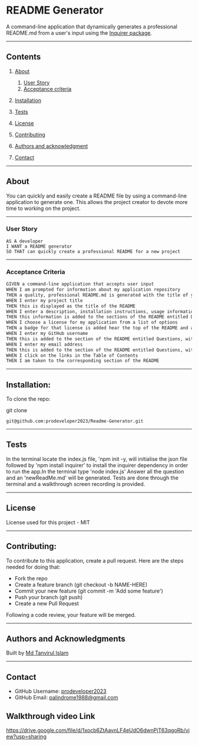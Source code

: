 # README Generator

A command-line application that dynamically generates a professional README.md from a user's input using the [Inquirer package](https://www.npmjs.com/package/inquirer).

---

## Contents

1. [About](#about)

   1. [User Story](#user%20story)
   2. [Acceptance criteria](#acceptance%20criteria)

2. [Installation](#installation)
3. [Tests](#tests)
4. [License](#license)
5. [Contributing](#contributing)
6. [Authors and acknowledgment](#authors%20and%20acknowledgment)
7. [Contact](#contact)

---

## About

You can quickly and easily create a README file by using a command-line application to generate one. This allows the project creator to devote more time to working on the project.

---

### User Story

```
AS A developer
I WANT a README generator
SO THAT can quickly create a professional README for a new project
```

---

### Acceptance Criteria

```md
GIVEN a command-line application that accepts user input
WHEN I am prompted for information about my application repository
THEN a quality, professional README.md is generated with the title of your project and sections entitled Description, Table of Contents, Installation, Usage, License, Contributing, Tests, and Questions
WHEN I enter my project title
THEN this is displayed as the title of the README
WHEN I enter a description, installation instructions, usage information, contribution guidelines, and test instructions
THEN this information is added to the sections of the README entitled Description, Installation, Usage, Contributing, and Tests
WHEN I choose a license for my application from a list of options
THEN a badge for that license is added hear the top of the README and a notice is added to the section of the README entitled License that explains which license the application is covered under
WHEN I enter my GitHub username
THEN this is added to the section of the README entitled Questions, with a link to my GitHub profile
WHEN I enter my email address
THEN this is added to the section of the README entitled Questions, with instructions on how to reach me with additional questions
WHEN I click on the links in the Table of Contents
THEN I am taken to the corresponding section of the README
```

---

## Installation:

To clone the repo:

git clone

```
git@github.com:prodeveloper2023/Readme-Generator.git
```

---

## Tests

In the terminal locate the index.js file, 'npm init -y, will initialise the json file followed by 'npm install inquirer' to install the inquirer dependency in order to run the app.In the terminal type 'node index.js' Answer all the question and an 'newReadMe.md' will be generated. Tests are done through the terminal and a walkthrough screen recording is provided.

---

## License

License used for this project - MIT

---

## Contributing:

To contribute to this application, create a pull request.
Here are the steps needed for doing that:

- Fork the repo
- Create a feature branch (git checkout -b NAME-HERE)
- Commit your new feature (git commit -m 'Add some feature')
- Push your branch (git push)
- Create a new Pull Request

Following a code review, your feature will be merged.

---

## Authors and Acknowledgments

Built by [Md Tanvirul Islam]()

---

## Contact

- GitHub Username: [prodeveloper2023]()
- GitHub Email: palindrome1988@gmail.com

## Walkthrough video Link

https://drive.google.com/file/d/1xocb6ZtAavnLF4eUdO6dwnPjT63qgoRb/view?usp=sharing
